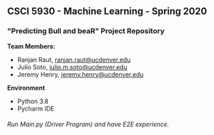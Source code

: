 ## CSCI 5930 - Machine Learning - Spring 2020

### "Predicting Bull and beaR" Project Repository

**Team Members:**
* Ranjan Raut, ranjan.raut@ucdenver.edu
* Julio Soto, julio.m.soto@ucdenver.edu
* Jeremy Henry, jeremy.henry@ucdenver.edu

**Environment**
* Python 3.8
* Pycharm IDE


###### Run Main.py (Driver Program) and have E2E experience.